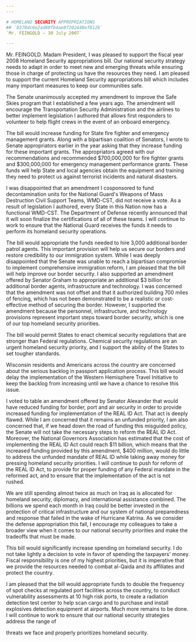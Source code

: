```yaml
---
---

# HOMELAND SECURITY APPROPRIATIONS
## `0370dc6e2ad60fb4ae8f202448ef812b`
`Mr. FEINGOLD — 30 July 2007`

---
```



Mr. FEINGOLD. Madam President, I was pleased to support the fiscal 
year 2008 Homeland Security appropriations bill. Our national security 
strategy needs to adapt in order to meet new and emerging threats while 
ensuring those in charge of protecting us have the resources they need. 
I am pleased to support the current Homeland Security appropriations 
bill which includes many important measures to keep our communities 
safe.

The Senate unanimously accepted my amendment to improve the Safe 
Skies program that I established a few years ago. The amendment will 
encourage the Transportation Security Administration and the airlines 
to better implement legislation I authored that allows first responders 
to volunteer to help flight crews in the event of an onboard emergency.

The bill would increase funding for State fire fighter and emergency 
management grants. Along with a bipartisan coalition of Senators, I 
wrote to Senate appropriators earlier in the year asking that they 
increase funding for these important grants. The appropriators agreed 
with our recommendations and recommended $700,000,000 for fire fighter 
grants and $300,000,000 for emergency management performance grants. 
These funds will help State and local agencies obtain the equipment and 
training they need to protect us against terrorist incidents and 
natural disasters.

I was disappointed that an amendment I cosponsored to fund 
decontamination units for the National Guard's Weapons of Mass 
Destruction Civil Support Teams, WMD-CST, did not receive a vote. As a 
result of legislation I authored, every State in this Nation now has a 
functional WMD-CST. The Department of Defense recently announced that 
it will soon finalize the certifications of all of these teams. I will 
continue to work to ensure that the National Guard receives the funds 
it needs to perform its homeland security operations.

The bill would appropriate the funds needed to hire 3,000 additional 
border patrol agents. This important provision will help us secure our 
borders and restore credibility to our immigration system. While I was 
deeply disappointed that the Senate was unable to reach a bipartisan 
compromise to implement comprehensive immigration reform, I am pleased 
that the bill will help improve our border security. I also supported 
an amendment offered by Senator Graham to appropriate an additional $3 
billion for additional border agents, infrastructure and technology. I 
was concerned that the amendment was not offset and that it authorized 
building 700 miles of fencing, which has not been demonstrated to be a 
realistic or cost-effective method of securing the border. However, I 
supported the amendment because the personnel, infrastructure, and 
technology provisions represent important steps toward border security, 
which is one of our top homeland security priorities.

The bill would permit States to enact chemical security regulations 
that are stronger than Federal regulations. Chemical security 
regulations are an urgent homeland security priority, and I support the 
ability of the States to set tougher standards.

Wisconsin residents and Americans across the country are concerned 
about the serious backlog in passport application process. This bill 
would delay the implementation of the Western Hemisphere Travel 
Initiative to keep the backlog from increasing until we have a chance 
to resolve this issue.

I voted to table an amendment offered by Senator Alexander that would 
have reduced funding for border, port and air security in order to 
provide increased funding for implementation of the REAL ID Act. That 
act is deeply flawed. While I am concerned that it remains an unfunded 
priority, I am also concerned that, if we head down the road of funding 
this misguided policy, the Senate will not take the necessary steps to 
reform the REAL ID Act. Moreover, the National Governors Association 
has estimated that the cost of implementing the REAL ID Act could reach 
$11 billion, which means that the increased funding provided by this 
amendment, $400 million, would do little to address the unfunded 
mandate of REAL ID while taking away money for pressing homeland 
security priorities. I will continue to push for reform of the REAL ID 
Act, to provide for proper funding of any Federal mandate in the 
reformed act, and to ensure that the implementation of the act is not 
rushed.

We are still spending almost twice as much on Iraq as is allocated 
for homeland security, diplomacy, and international assistance 
combined. The billions we spend each month in Iraq could be better 
invested in the protection of critical infrastructure and our system of 
national preparedness and response that failed in the wake of Hurricane 
Katrina. As we consider the defense appropriation this fall, I 
encourage my colleagues to take a broader view when it comes to our 
national security priorities and make the tradeoffs that must be made.

This bill would significantly increase spending on homeland security. 
I do not take lightly a decision to vote in favor of spending the 
taxpayers' money. Fiscal responsibility is one of my highest 
priorities, but it is imperative that we provide the resources needed 
to combat al-Qaida and its affiliates and protect the country.

I am pleased that the bill would appropriate funds to double the 
frequency of spot checks at regulated port facilities across the 
country, to conduct vulnerability assessments at 10 high risk ports, to 
create a radiation detection test center to help scan cargo and to 
purchase and install explosives detection equipment at airports. Much 
more remains to be done. I will continue to work to ensure that our 
national security strategies address the range of


threats we face and properly prioritizes homeland security.
